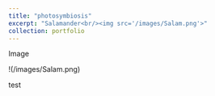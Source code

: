 ```yaml
---
title: "photosymbiosis"
excerpt: "Salamander<br/><img src='/images/Salam.png'>"
collection: portfolio
---
```


Image 

 !(/images/Salam.png)

test

